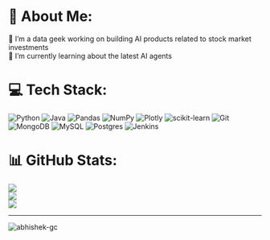# 💫 About Me:
🔭 I’m a data geek working on building AI products related to stock market investments<br>🌱 I’m currently learning about the latest AI agents<br>

# 💻 Tech Stack:
![Python](https://img.shields.io/badge/python-3670A0?style=for-the-badge&logo=python&logoColor=ffdd54) 
![Java](https://img.shields.io/badge/java-%23ED8B00.svg?style=for-the-badge&logo=openjdk&logoColor=white) 
![Pandas](https://img.shields.io/badge/pandas-%23150458.svg?style=for-the-badge&logo=pandas&logoColor=white) 
![NumPy](https://img.shields.io/badge/numpy-%23013243.svg?style=for-the-badge&logo=numpy&logoColor=white) 
![Plotly](https://img.shields.io/badge/Plotly-%233F4F75.svg?style=for-the-badge&logo=plotly&logoColor=white) 
![scikit-learn](https://img.shields.io/badge/scikit--learn-%23F7931E.svg?style=for-the-badge&logo=scikit-learn&logoColor=white) 
![Git](https://img.shields.io/badge/git-%23F05033.svg?style=for-the-badge&logo=git&logoColor=white) 
![MongoDB](https://img.shields.io/badge/MongoDB-%234ea94b.svg?style=for-the-badge&logo=mongodb&logoColor=white) 
![MySQL](https://img.shields.io/badge/mysql-4479A1.svg?style=for-the-badge&logo=mysql&logoColor=white) 
![Postgres](https://img.shields.io/badge/postgres-%23316192.svg?style=for-the-badge&logo=postgresql&logoColor=white) 
![Jenkins](https://img.shields.io/badge/jenkins-%232C5263.svg?style=for-the-badge&logo=jenkins&logoColor=white)

# 📊 GitHub Stats:
![](https://github-readme-stats.vercel.app/api?username=Abhishek-gc&theme=default&hide_border=true&include_all_commits=true&count_private=false)<br/>
![](https://github-readme-streak-stats.herokuapp.com/?user=Abhishek-gc&theme=default&hide_border=true)<br/>
![](https://github-readme-stats.vercel.app/api/top-langs/?username=Abhishek-gc&theme=default&hide_border=true&include_all_commits=true&count_private=false&layout=compact)

---

<p align="left"> <img src="https://komarev.com/ghpvc/?username=abhishek-gc&label=Profile%20views&color=0e75b6&style=flat" alt="abhishek-gc" /> </p>

